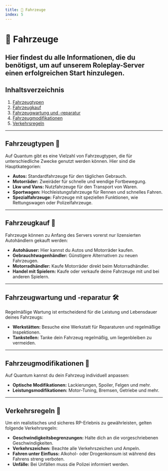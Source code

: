 ```yaml
---
title: 🚗 Fahrzeuge
index: 5
---
```


# 🚗 Fahrzeuge

## Hier findest du alle Informationen, die du benötigst, um auf unserem Roleplay-Server einen erfolgreichen Start hinzulegen.

## Inhaltsverzeichnis
1. [Fahrzeugtypen](#fahrzeugtypen)
2. [Fahrzeugkauf](#fahrzeugkauf)
3. [Fahrzeugwartung und -reparatur](#fahrzeugwartung-und--reparatur)
4. [Fahrzeugmodifikationen](#fahrzeugmodifikationen)
5. [Verkehrsregeln](#verkehrsregeln)

---

## Fahrzeugtypen 🚗

Auf Quantum gibt es eine Vielzahl von Fahrzeugtypen, die für unterschiedliche Zwecke genutzt werden können. Hier sind die Hauptkategorien:

- **Autos:** Standardfahrzeuge für den täglichen Gebrauch.
- **Motorräder:** Zweiräder für schnelle und wendige Fortbewegung.
- **Lkw und Vans:** Nutzfahrzeuge für den Transport von Waren.
- **Sportwagen:** Hochleistungsfahrzeuge für Rennen und schnelles Fahren.
- **Spezialfahrzeuge:** Fahrzeuge mit speziellen Funktionen, wie Rettungswagen oder Polizeifahrzeuge.

---

## Fahrzeugkauf 🛒

Fahrzeuge können zu Anfang des Servers vorerst nur lizensierten Autohändlern gekauft werden:

- **Autohäuser:** Hier kannst du Autos und Motorräder kaufen.
- **Gebrauchtwagenhändler:** Günstigere Alternativen zu neuen Fahrzeugen.
- **Motorradhändler:** Kaufe Motorräder direkt beim Motorradhändler.
- **Handel mit Spielern:** Kaufe oder verkaufe deine Fahrzeuge mit und bei anderen Spielern.

---

## Fahrzeugwartung und -reparatur 🛠️

Regelmäßige Wartung ist entscheidend für die Leistung und Lebensdauer deines Fahrzeugs:

- **Werkstätten:** Besuche eine Werkstatt für Reparaturen und regelmäßige Inspektionen.
- **Tankstellen:** Tanke dein Fahrzeug regelmäßig, um liegenbleiben zu vermeiden.

---

## Fahrzeugmodifikationen 🔧

Auf Quantum kannst du dein Fahrzeug individuell anpassen:

- **Optische Modifikationen:** Lackierungen, Spoiler, Felgen und mehr.
- **Leistungsmodifikationen:** Motor-Tuning, Bremsen, Getriebe und mehr.

---

## Verkehrsregeln 🚦

Um ein realistisches und sicheres RP-Erlebnis zu gewährleisten, gelten folgende Verkehrsregeln:

- **Geschwindigkeitsbegrenzungen:** Halte dich an die vorgeschriebenen Geschwindigkeiten.
- **Verkehrszeichen:** Beachte alle Verkehrszeichen und Ampeln.
- **Fahren unter Einfluss:** Alkohol- oder Drogenkonsum ist während des Fahrens streng verboten.
- **Unfälle:** Bei Unfällen muss die Polizei informiert werden.
